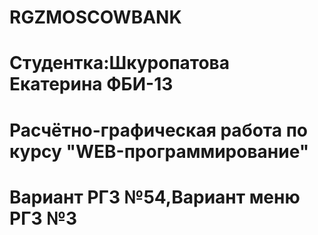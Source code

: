 # RGZMOSCOWBANK

# Студентка:Шкуропатова Екатерина ФБИ-13

# Расчётно-графическая работа по курсу "WEB-программирование"

# Вариант РГЗ №54,Вариант меню РГЗ №3
